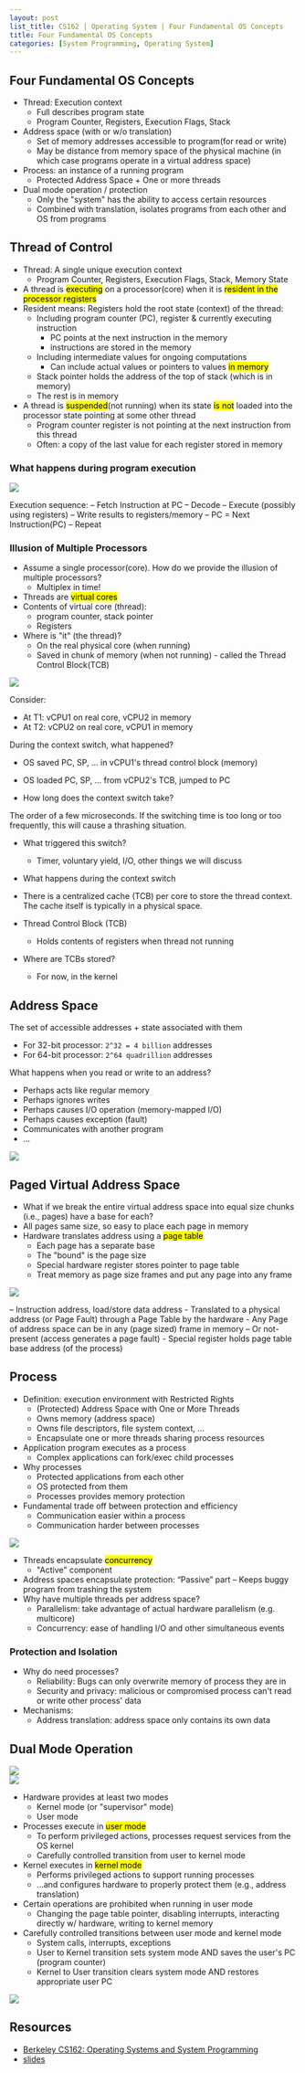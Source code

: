```yaml
---
layout: post
list_title: CS162 | Operating System | Four Fundamental OS Concepts
title: Four Fundamental OS Concepts
categories: [System Programming, Operating System]
---
```


## Four Fundamental OS Concepts

- Thread: Execution context
    - Full describes program state
    - Program Counter, Registers, Execution Flags, Stack
- Address space (with or w/o translation)
    - Set of memory addresses accessible to program(for read or write)
    - May be distance from memory space of the physical machine (in which case programs operate in a virtual address space)
- Process: an instance of a running program
    - Protected Address Space + One or more threads
- Dual mode operation / protection
    - Only the "system" has the ability to access certain resources
    - Combined with translation, isolates programs from each other and OS from programs

## Thread of Control

- Thread: A single unique execution context
    - Program Counter, Registers, Execution Flags, Stack, Memory State
- A thread is <mark>executing</mark> on a processor(core) when it is <mark>resident in the processor registers
- Resident means: Registers hold the root state (context) of the thread:
    - Including program counter (PC), register & currently executing instruction
        - PC points at the next instruction in the memory
        - instructions are stored in the memory
    - Including intermediate values for ongoing computations
        - Can include actual values or pointers to values <mark>in memory</mark>
    - Stack pointer holds the address of the top of stack (which is in memory)
    - The rest is in memory
- A thread is <mark>suspended</mark>(not running) when its state <mark>is not</mark> loaded into the processor state pointing at some other thread
    - Program counter register is not pointing at the next instruction from this thread
    - Often: a copy of the last value for each register stored in memory

### What happens during program execution

<img class="md-img-center" src="{{site.baseurl}}/assets/images/2020/01/os-02-01.png">

Execution sequence:
– Fetch Instruction at PC
– Decode
– Execute (possibly using registers)
– Write results to registers/memory
– PC = Next Instruction(PC)
– Repeat

### Illusion of Multiple Processors

- Assume a single processor(core). How do we provide the illusion of multiple processors?
    - Multiplex in time!
- Threads are <mark>virtual cores</mark>
- Contents of virtual core (thread):
    - program counter, stack pointer
    - Registers
- Where is "it" (the thread)?
    - On the real physical core (when running)
    - Saved in chunk of memory (when not running) - called the Thread Control Block(TCB)

<img class="md-img-center" src="{{site.baseurl}}/assets/images/2020/01/os-02-02.png">

Consider:

- At T1: vCPU1 on real core, vCPU2 in memory
- At T2: vCPU2 on real core, vCPU1 in memory

During the context switch, what happened?

- OS saved PC, SP, ... in vCPU1's thread control block (memory)
- OS loaded PC, SP, ... from vCPU2's TCB, jumped to PC

- How long does the context switch take?

The order of a few microseconds. If the switching time is too long or too frequently, this will cause a thrashing situation.

- What triggered this switch?
    - Timer, voluntary yield, I/O, other things we will discuss

- What happens during the context switch

- There is a centralized cache (TCB) per core to store the thread context. The cache itself is typically in a physical space.
- Thread Control Block (TCB)
    - Holds contents of registers when thread not running
- Where are TCBs stored?
    - For now, in the kernel
    
## Address Space

The set of accessible addresses + state associated with them

- For 32-bit processor: `2^32 = 4 billion` addresses
- For 64-bit processor: `2^64 quadrillion` addresses

What happens when you read or write to an address?
- Perhaps acts like regular memory
- Perhaps ignores writes
- Perhaps causes I/O operation (memory-mapped I/O)
- Perhaps causes exception (fault)
- Communicates with another program
- ...

<img class="md-img-center" src="{{site.baseurl}}/assets/images/2020/01/os-02-03.png">


## Paged Virtual Address Space

- What if we break the entire virtual address space into equal size chunks (i.e., pages) have a base for each?
- All pages same size, so easy to place each page in memory
- Hardware translates address using a <mark>page table</mark>
    - Each page has a separate base
    - The "bound" is the page size
    - Special hardware register stores pointer to page table
    - Treat memory as page size frames and put any page into any frame

<img class="md-img-center" src="{{site.baseurl}}/assets/images/2020/01/os-02-04.png">


– Instruction address, load/store data address
    - Translated to a physical address (or Page Fault) through a Page Table by the hardware
    - Any Page of address space can be in any (page sized) frame in
memory
    – Or not-present (access generates a page fault)
    - Special register holds page table base address (of the process)

## Process

- Definition: execution environment with Restricted Rights
    - (Protected) Address Space with <makr>One or More Threads</makr>
    - Owns memory (address space)
    - Owns file descriptors, file system context, ...
    - Encapsulate one or more threads sharing process resources
- Application program executes as a process
    - Complex applications can fork/exec child processes
- Why processes
    - Protected applications from each other
    - OS protected from them
    - Processes provides memory protection
- Fundamental trade off between protection and efficiency
    - Communication easier within a process
    - Communication harder between processes

<img class="md-img-center" src="{{site.baseurl}}/assets/images/2020/01/os-02-05.png">

- Threads encapsulate <mark>concurrency</mark> 
    - "Active" component
- Address spaces encapsulate protection: “Passive” part
    – Keeps buggy program from trashing the system
- Why have multiple threads per address space?
    - Parallelism: take advantage of actual hardware parallelism (e.g. multicore)
    - Concurrency: ease of handling I/O and other simultaneous events

### Protection and Isolation

- Why do need processes?
    - Reliability: Bugs can only overwrite memory of process they are in
    - Security and privacy: malicious or compromised process can't read or write other process' data
- Mechanisms:
    - Address translation: address space only contains its own data

## Dual Mode Operation

<div class="md-flex-h md-flex-no-wrap">
<div><img src="{{site.baseurl}}/assets/images/2020/01/os-02-06.png"></div>
<div><img src="{{site.baseurl}}/assets/images/2020/01/os-02-07.png"></div>
</div>

- Hardware provides at least two modes
    - Kernel mode (or "supervisor" mode)
    - User mode
- Processes execute in <mark>user mode</mark>
    - To perform privileged actions, processes request services from the OS kernel
    - Carefully controlled transition from user to kernel mode
- Kernel executes in <mark>kernel mode</mark>
    - Performs privileged actions to support running processes
    - ...and configures hardware to properly protect them (e.g., address translation)
- Certain operations are prohibited when running in user mode
    - Changing the page table pointer, disabling interrupts, interacting directly w/ hardware, writing to kernel memory
- Carefully controlled transitions between user mode and kernel mode
    - System calls, interrupts, exceptions
    - User to Kernel transition sets system mode AND saves the user's PC (program counter)
    - Kernel to User transition clears system mode AND restores appropriate user PC

<img class="md-img-center" src="{{site.baseurl}}/assets/images/2020/01/os-02-08.png">

## Resources

- [Berkeley CS162: Operating Systems and System Programming](https://www.youtube.com/watch?v=4FpG1DcvHzc&list=PLF2K2xZjNEf97A_uBCwEl61sdxWVP7VWC)
- [slides](https://sharif.edu/~kharrazi/courses/40424-012/)